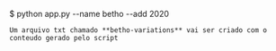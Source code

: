 $ python app.py --name betho --add 2020
```
Um arquivo txt chamado **betho-variations** vai ser criado com o conteudo gerado pelo script